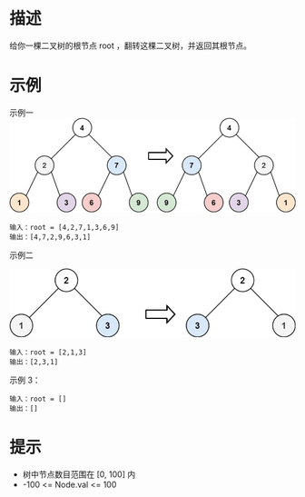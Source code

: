 # 描述
给你一棵二叉树的根节点 root ，翻转这棵二叉树，并返回其根节点。

# 示例

示例一
![img.png](img.png)
```
输入：root = [4,2,7,1,3,6,9]
输出：[4,7,2,9,6,3,1]
```

示例二

![img_1.png](img_1.png)

```text
输入：root = [2,1,3]
输出：[2,3,1]
```

示例 3：

```text
输入：root = []
输出：[]
```

# 提示
- 树中节点数目范围在 [0, 100] 内
- -100 <= Node.val <= 100